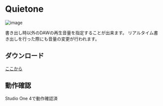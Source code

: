 # Quietone
![image](https://github.com/user-attachments/assets/3ecf2bf1-bd48-4308-a8e3-2b4536524e2b)

書き出し時以外のDAWの再生音量を指定することが出来ます。
リアルタイム書き出しを行った際にも音量の変更が行われます。

## ダウンロード
[ここから](https://github.com/kontate/Quietone/tags)
## 動作確認
Studio One 4で動作確認済

